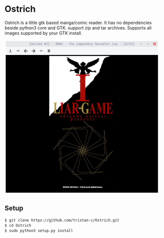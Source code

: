 # Ostrich
Ostrich is a little gtk based manga/comic reader. It has no dependencies beside python3 core and GTK. support zip and tar archives. Supports all images supported by your GTK install.

![ScreenShot](screenshot.png)

## Setup
``` sh
$ git clone https://github.com/tristan-c/Ostrich.git
$ cd Ostrich
$ sudo python3 setup.py install
```

